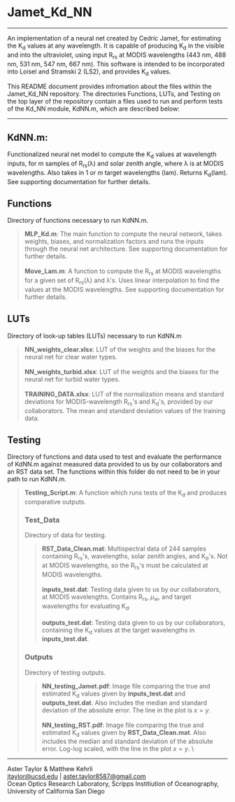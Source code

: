 # Jamet_Kd_NN
---
 An implementation of a neural net created by Cedric Jamet, for estimating the K<sub>d</sub> values at any wavelength. It is capable of producing K<sub>d</sub> in the visible and into the ultraviolet, using input R<sub>rs</sub> at MODIS wavelengths (443 nm, 488 nm, 531 nm, 547 nm, 667 nm). This software is intended to be incorporated into Loisel and Stramski 2 (LS2), and provides K<sub>d</sub> values. 

This README document provides infromation about the files within the Jamet_Kd_NN repository. The directories Functions, LUTs, and Testing on the top layer of the repository contain a files used to run and perform tests of the Kd_NN module, KdNN.m, which are described below:

---

## KdNN.m:
Functionalized neural net model to compute the K<sub>d</sub> values at wavelength inputs, for *m* samples of R<sub>rs</sub>(λ) and solar zenith angle, where λ is at MODIS wavelengths. Also takes in 1 or *m* target wavelengths (lam). Returns K<sub>d</sub>(lam). See supporting documentation for further details.

## Functions 
Directory of functions necessary to run KdNN.m.
>**MLP_Kd.m**: The main function to compute the neural network, takes weights, biases, and normalization factors and runs the inputs through the neural net architecture. See supporting documentation for further details.\
>\
>**Move_Lam.m**: A function to compute the R<sub>rs</sub> at MODIS wavelengths for a given set of R<sub>rs</sub>(λ) and λ's. Uses linear interpolation to find the values at the MODIS wavelengths. See supporting documentation for further details.

## LUTs
Directory of look-up tables (LUTs) necessary to run KdNN.m
>**NN_weights_clear.xlsx**: LUT of the weights and the biases for the neural net for clear water types. \
>\
>**NN_weights_turbid.xlsx**: LUT of the weights and the biases for the neural net for turbid water types.\
>\
>**TRAINING_DATA.xlsx**: LUT of the normalization means and standard deviations for MODIS-wavelength R<sub>rs</sub>'s and K<sub>d</sub>'s, provided by our collaborators. The mean and standard deviation values of the training data.

## Testing 
Directory of functions and data used to test and evaluate the performance of KdNN.m against measured data provided to us by our collaborators and an RST data set. The functions within this folder do not need to be in your path to run KdNN.m.
>**Testing_Script.m**: A function which runs tests of the K<sub>d</sub> and produces comparative outputs. 
>
>### Test_Data
>Directory of data for testing.
>>**RST_Data_Clean.mat**: Multispectral data of 244 samples containing R<sub>rs</sub>'s, wavelengths, solar zenith angles, and K<sub>d</sub>'s. Not at MODIS wavelengths, so the R<sub>rs</sub>'s must be calculated at MODIS wavelengths.\
>>\
>>**inputs_test.dat**: Testing data given to us by our collaborators, at MODIS wavelengths. Contains R<sub>rs</sub>, $\mu_w$, and target wavelengths for evaluating K<sub>d</sub>.\
>>\
>>**outputs_test.dat**: Testing data given to us by our collaborators, containing the K<sub>d</sub> values at the target wavelengths in **inputs_test.dat**. 
>>
>### Outputs
>Directory of testing outputs. 
>>**NN_testing_Jamet.pdf**: Image file comparing the true and estimated K<sub>d</sub> values given by **inputs_test.dat** and **outputs_test.dat**. Also includes the median and standard deviation of the absolute error. The line in the plot is $x=y$. \
>>\
>>**NN_testing_RST.pdf**: Image file comparing the true and estimated K<sub>d</sub> values given by **RST_Data_Clean.mat**. Also includes the median and standard deviation of the absolute error. Log-log scaled, with the line in the plot $x=y$. \
>>

---
Aster Taylor & Matthew Kehrli\
jtaylor@ucsd.edu | aster.taylor8587@gmail.com\
Ocean Optics Research Laboratory, Scripps Institiution of Oceanography, University of California San Diego
